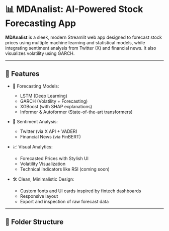 # 📊 MDAnalist: AI-Powered Stock Forecasting App

**MDAnalist** is a sleek, modern Streamlit web app designed to forecast stock prices using multiple machine learning and statistical models, while integrating sentiment analysis from Twitter (X) and financial news. It also visualizes volatility using GARCH.

---

## 🚀 Features

- 🔮 Forecasting Models:
  - LSTM (Deep Learning)
  - GARCH (Volatility + Forecasting)
  - XGBoost (with SHAP explanations)
  - Informer & Autoformer (State-of-the-art transformers)
  
- 💬 Sentiment Analysis:
  - Twitter (via X API + VADER)
  - Financial News (via FinBERT)

- 📈 Visual Analytics:
  - Forecasted Prices with Stylish UI
  - Volatility Visualization
  - Technical Indicators like RSI (coming soon)

- 🛠️ Clean, Minimalistic Design:
  - Custom fonts and UI cards inspired by fintech dashboards
  - Responsive layout
  - Export and inspection of raw forecast data

---

## 📁 Folder Structure

